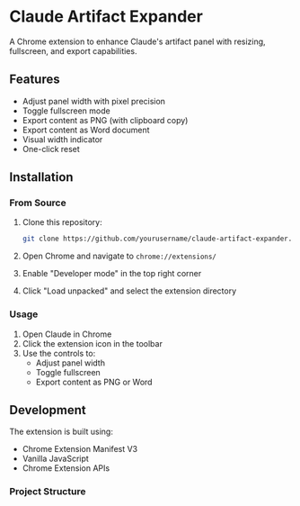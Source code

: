 # Claude Artifact Expander

A Chrome extension to enhance Claude's artifact panel with resizing, fullscreen, and export capabilities.

## Features

- Adjust panel width with pixel precision
- Toggle fullscreen mode
- Export content as PNG (with clipboard copy)
- Export content as Word document
- Visual width indicator
- One-click reset

## Installation

### From Source
1. Clone this repository:
   ```bash
   git clone https://github.com/yourusername/claude-artifact-expander.git
   ```

2. Open Chrome and navigate to `chrome://extensions/`

3. Enable "Developer mode" in the top right corner

4. Click "Load unpacked" and select the extension directory

### Usage

1. Open Claude in Chrome
2. Click the extension icon in the toolbar
3. Use the controls to:
   - Adjust panel width
   - Toggle fullscreen
   - Export content as PNG or Word

## Development

The extension is built using:
- Chrome Extension Manifest V3
- Vanilla JavaScript
- Chrome Extension APIs

### Project Structure 